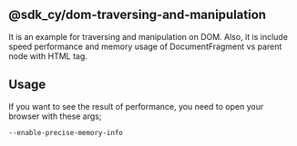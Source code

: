 ## @sdk_cy/dom-traversing-and-manipulation

It is an example for traversing and manipulation on DOM. Also, it is include speed performance and memory usage of DocumentFragment vs parent node with HTML tag.

## Usage

If you want to see the result of performance, you need to open your browser with these args;
```bash
--enable-precise-memory-info
```